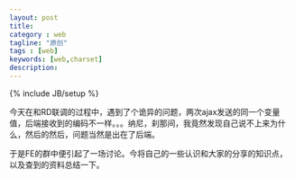 ```yaml
---
layout: post
title: 
category : web
tagline: "原创"
tags : [web]
keywords: [web,charset]
description: 
---
```

{% include JB/setup %}

今天在和RD联调的过程中，遇到了个诡异的问题，两次ajax发送的同一个变量值，后端接收到的编码不一样。。。纳尼，刹那间，我竟然发现自己说不上来为什么，然后的然后，问题当然是出在了后端。

于是FE的群中便引起了一场讨论。今将自己的一些认识和大家的分享的知识点，以及查到的资料总结一下。





